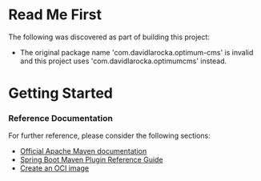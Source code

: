 # Read Me First
The following was discovered as part of building this project:

* The original package name 'com.davidlarocka.optimum-cms' is invalid and this project uses 'com.davidlarocka.optimumcms' instead.

# Getting Started

### Reference Documentation
For further reference, please consider the following sections:

* [Official Apache Maven documentation](https://maven.apache.org/guides/index.html)
* [Spring Boot Maven Plugin Reference Guide](https://docs.spring.io/spring-boot/docs/3.1.1/maven-plugin/reference/html/)
* [Create an OCI image](https://docs.spring.io/spring-boot/docs/3.1.1/maven-plugin/reference/html/#build-image)

